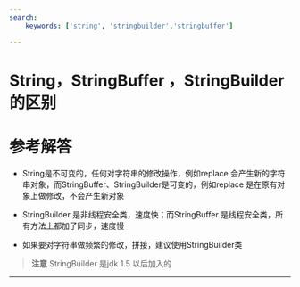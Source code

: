 ```yaml
---
search:
    keywords: ['string', 'stringbuilder','stringbuffer']

---
```



# String，StringBuffer ，StringBuilder 的区别

# 参考解答

* String是不可变的，任何对字符串的修改操作，例如replace 会产生新的字符串对象，而StringBuffer、StringBuilder是可变的，例如replace 是在原有对象上做修改，不会产生新对象

* StringBuilder 是非线程安全类，速度快；而StringBuffer 是线程安全类，所有方法上都加了同步，速度慢

* 如果要对字符串做频繁的修改，拼接，建议使用StringBuilder类

> **注意**
StringBuilder 是jdk 1.5 以后加入的


---